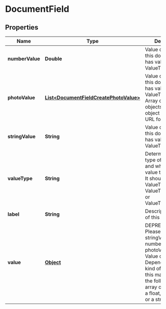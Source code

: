 
# DocumentField

## Properties
Name | Type | Description | Notes
------------ | ------------- | ------------- | -------------
**numberValue** | **Double** | Value of this field if this document field has valueType: ValueType_Number. |  [optional]
**photoValue** | [**List&lt;DocumentFieldCreatePhotoValue&gt;**](DocumentFieldCreatePhotoValue.md) | Value of this field if this document field has valueType: ValueType_Photo. Array of photo objects where each object contains a URL for a photo. |  [optional]
**stringValue** | **String** | Value of this field if this document field has valueType: ValueType_String. |  [optional]
**valueType** | **String** | Determines the type of this field and what type of value this field has. It should be either ValueType_Number, ValueType_String, or ValueType_Photo. | 
**label** | **String** | Descriptive name of this field. | 
**value** | [**Object**](.md) | DEPRECATED: Please use stringValue, numberValue, or photoValue instead. Value of this field. Depending on what kind of field it is, this may be one of the following: an array of image urls, a float, an integer, or a string. |  [optional]



